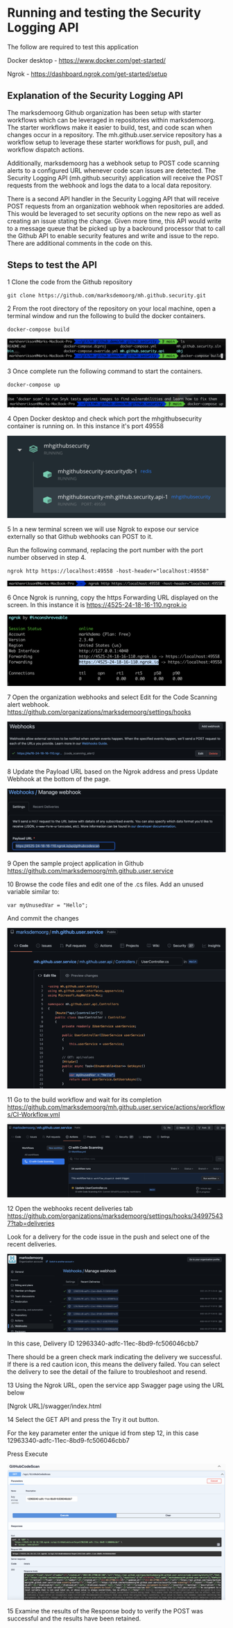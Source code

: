 ﻿# Running and testing the Security Logging API

The follow are required to test this application

Docker desktop - https://www.docker.com/get-started/

Ngrok - https://dashboard.ngrok.com/get-started/setup

## Explanation of the Security Logging API

The marksdemoorg Github organization has been setup with starter workflows which can be leveraged in repositories within marksdemoorg. The starter workflows make it easier to build, test, and code scan when changes occur in a repository. The mh.github.user.service repository has a workflow setup to leverage these starter workflows for push, pull, and workflow dispatch actions. 

Additionally, marksdemoorg has a webhook setup to POST code scanning alerts to a configured URL whenever code scan issues are detected. The Security Logging API (mh.github.security) application will receive the POST requests from the webhook and logs the data to a local data repository.

There is a second API handler in the Security Logging API that will receive POST requests from an organization webhook when repositories are added. This would be leveraged to set security options on the new repo as well as creating an issue stating the change. Given more time, this API would write to a message queue that be picked up by a backround processor that to call the Github API to enable security features and write and issue to the repo. There are additional comments in the code on this.

## Steps to test the API
1 Clone the code from the Github repository

    git clone https://github.com/marksdemoorg/mh.github.security.git

2 From the root directory of the repository on your local machine, open a
terminal window and run the following to build the docker containers.

    docker-compose build

![](./images/Docker-compose%20build.png)

3 Once complete run the following command to start the containers.
    
    docker-compose up

![](./images/Docker-compse%20up.png)

4 Open Docker desktop and check which port the mhgithubsecurity container is running on.
In this instance it's port 49558

![](images/Docker%20desktop.png)

5 In a new terminal screen we will use Ngrok to expose our service externally so that Github 
webhooks can POST to it.

Run the following command, replacing the port number with the port number observed in step 4.

    ngrok http https://localhost:49558 -host-header="localhost:49558"

![](images/Ngrok%20command.png)

6 Once Ngrok is running, copy the https Forwarding URL displayed on the screen. In this instance it is 
https://4525-24-18-16-110.ngrok.io

![](images/Ngrok%20running.png)

7 Open the organization webhooks and select Edit for the Code Scanning alert webhook.
https://github.com/organizations/marksdemoorg/settings/hooks

![](images/EditWebhook.png)

8 Update the Payload URL based on the Ngrok address and press Update Webhook at the bottom of the page.

![](images/WebhookUpdateUrl.png)

9 Open the sample project application in Github
https://github.com/marksdemoorg/mh.github.user.service

10 Browse the code files and edit one of the .cs files. Add an unused variable similar to:

    var myUnusedVar = "Hello";
    
And commit the changes

![](images/UpdateCodeUnusedVar.png)


11 Go to the build workflow and wait for its completion
https://github.com/marksdemoorg/mh.github.user.service/actions/workflows/CI-Workflow.yml

![](images/WorkflowRunning.png)

12 Open the webhooks recent deliveries tab
https://github.com/organizations/marksdemoorg/settings/hooks/349975437?tab=deliveries

Look for a delivery for the code issue in the push and select one of the recent deliveries. 

![](images/WebhookDeliveries.png)

In this case, Delivery ID 12963340-adfc-11ec-8bd9-fc506046cbb7

There should be a green check mark indicating the delivery we successful. If there is a red caution icon, this means the delivery failed. You can select the delivery to see the detail of the failure to troubleshoot and resend.


13 Using the Ngrok URL, open the service app Swagger page using the URL below

[Ngrok URL]/swagger/index.html

14 Select the GET API and press the Try it out button.

For the key parameter enter the unique id from step 12, in this case 12963340-adfc-11ec-8bd9-fc506046cbb7

Press Execute

![](images/GetApiResults.png)

15 Examine the results of the Response body to verify the POST was successful and the results have been retained.




